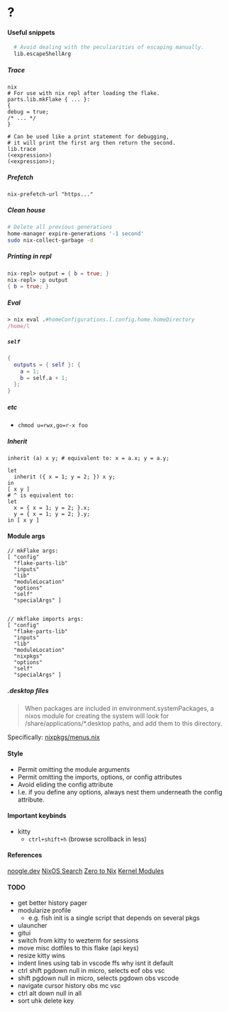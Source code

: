 # ?

#### Useful snippets

```nix
  # Avoid dealing with the peculiarities of escaping manually.
  lib.escapeShellArg
  ```

  ##### Trace

  ```
  nix
  # For use with nix repl after loading the flake.
  parts.lib.mkFlake { ... }:
{
  debug = true;
  /* ... */
}

  # Can be used like a print statement for debugging,
  # it will print the first arg then return the second.
  lib.trace
  (<expression>)
  (<expression>);
```

##### Prefetch

`nix-prefetch-url "https..."`

##### Clean house

```bash
# Delete all previous generations
home-manager expire-generations '-1 second'
sudo nix-collect-garbage -d
```

##### Printing in repl

```nix
nix-repl> output = { b = true; }
nix-repl> :p output
{ b = true; }
```

##### Eval

```nix
> nix eval .#homeConfigurations.l.config.home.homeDirectory
/home/l
```

##### `self`

```nix
{
  outputs = { self }: {
    a = 1;
    b = self.a + 1;
  };
}

```

##### etc

- `chmod u=rwx,go=r-x foo`

##### Inherit

```
inherit (a) x y; # equivalent to: x = a.x; y = a.y;
```

```
let
  inherit ({ x = 1; y = 2; }) x y;
in
[ x y ]
# ^ is equivalent to:
let
  x = { x = 1; y = 2; }.x;
  y = { x = 1; y = 2; }.y;
in [ x y ]
```

#### Module args

```
// mkFlake args:
[ "config"
  "flake-parts-lib"
  "inputs"
  "lib"
  "moduleLocation"
  "options"
  "self"
  "specialArgs" ]


// mkflake imports args:
[ "config"
  "flake-parts-lib"
  "inputs"
  "lib"
  "moduleLocation"
  "nixpkgs"
  "options"
  "self"
  "specialArgs" ]
```

##### .desktop files

> When packages are included in environment.systemPackages, a nixos module for creating the system will look for <pkg>/share/applications/*.desktop paths, and add them to this directory.

Specifically: [nixpkgs/menus.nix](https://github.com/NixOS/nixpkgs/blob/7b2f9d4732d36d305d515f20c5caf7fe1961df80/nixos/modules/config/xdg/menus.nix)

#### Style

- Permit omitting the module arguments
- Permit omitting the imports, options, or config attributes
- Avoid eliding the config attribute
- I.e. if you define any options, always nest them underneath the config attribute.

#### Important keybinds

- kitty
  - `ctrl+shift+h` (browse scrollback in less)

#### References

[noogle.dev](https://noogle.dev)
[NixOS Search](https://search.nixos.org/packages?channel=unstable)
[Zero to Nix](https://zero-to-nix.com)
[Kernel Modules](https://web.archive.org/web/20240129074852/https://gist.github.com/CMCDragonkai/810f78ee29c8fce916d072875f7e1751)

#### TODO

- get better history pager
- modularize profile
  - e.g. fish init is a single script that depends on several pkgs
- ulauncher
- gitui
- switch from kitty to wezterm for sessions
- move misc dotfiles to this flake (api keys)
- resize kitty wins
- indent lines using tab in vscode ffs why isnt it default
- ctrl shift pgdown null in micro, selects eof obs vsc
- shift pgdown null in micro, selects pgdown obs vscode
- navigate cursor history obs mc vsc
- ctrl alt down null in all
- sort uhk delete key
